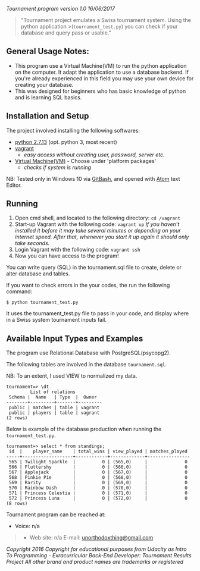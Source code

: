 *Tournament program version 1.0 16/06/2017*

>"Tournament project emulates a Swiss tournament system. Using the python application >(`tournament_test.py`) you can check if your database and query pass or usable."

## General Usage Notes:
- This program use a Virtual Machine(VM) to run the python application on the computer.
It adapt the application to use a database backend. If you're already experienced in this field
you may use your own device for creating your database.
- This was designed for beginners who has basic knowledge of python and is learning SQL basics.

## Installation and Setup
The project involved installing the following softwares:
- [python 2.7.13](https://www.python.org/downloads/release/python-2713/) (opt. python 3, most recent)
- [vagrant](https://www.vagrantup.com/)
    * _easy access without creating user, password, server etc._
- [Virtual Machine(VM)](https://www.virtualbox.org/wiki/Downloads) - Choose under 'platform packages'
    * _checks if system is running_

NB: Tested only in Windows 10 via [GitBash](https://git-for-windows.github.io/), and opened with [Atom](https://atom.io/) text Editor.

## Running
1. Open cmd shell, and located to the following directory: `cd /vagrant`
2. Start-up Vagrant with the following code: `vagrant up`
    _If you haven't installed it before it may take several minutes or depending on
your internet speed. After that, whenever you start it up again it should only take seconds._
3. Login Vagrant with the following code: `vagrant ssh`
4. Now you can have access to the program!

You can write query (SQL) in the tournament.sql file to create, delete or alter database and tables.

If you want to check errors in the your codes, the run the following command:

`$ python tournament_test.py`

It uses the tournament_test.py file to pass in your code, and display where in a Swiss system tournament inputs fail.

## Available Input Types and Examples
The program use Relational Database with PostgreSQL(psycopg2).

The following tables are involved in the database `tournament.sql`.

NB: To an extent, I used VIEW to normalized my data.

```
tournament=> \dt
         List of relations
 Schema |  Name   | Type  |  Owner
--------+---------+-------+---------
 public | matches | table | vagrant
 public | players | table | vagrant
(2 rows)
```

Below is example of the database production when running the `tournament_test.py`.

```
tournament=> select * from standings;
 id  |    player_name    | total_wins | view_played | matches_played
-----+-------------------+------------+-------------+----------------
 565 | Twilight Sparkle  |          0 | (565,0)     |              0
 566 | Fluttershy        |          0 | (566,0)     |              0
 567 | Applejack         |          0 | (567,0)     |              0
 568 | Pinkie Pie        |          0 | (568,0)     |              0
 569 | Rarity            |          0 | (569,0)     |              0
 570 | Rainbow Dash      |          0 | (570,0)     |              0
 571 | Princess Celestia |          0 | (571,0)     |              0
 572 | Princess Luna     |          0 | (572,0)     |              0
(8 rows)
```

Tournament program can be reached at:

* Voice: n/a
> * Web site: n/a
>E-mail: unorthodoxthing@gmail.com

_Copyright 2016
Copyright for educational purposes from Udacity as Intro To Programming - Exracurricular Back-End Developer: Tournament Results Project
All other brand and product names are trademarks or registered_

